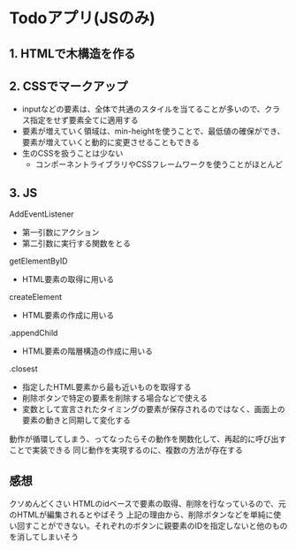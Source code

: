 # Todoアプリ(JSのみ)

## 1. HTMLで木構造を作る

## 2. CSSでマークアップ

- inputなどの要素は、全体で共通のスタイルを当てることが多いので、クラス指定をせず要素全てに適用する
- 要素が増えていく領域は、min-heightを使うことで、最低値の確保ができ、要素が増えていくと動的に変更させることもできる
- 生のCSSを扱うことは少ない
  - コンポーネントライブラリやCSSフレームワークを使うことがほとんど

## 3. JS

AddEventListener

- 第一引数にアクション
- 第二引数に実行する関数をとる

getElementByID

- HTML要素の取得に用いる

createElement

- HTML要素の作成に用いる

.appendChild

- HTML要素の階層構造の作成に用いる

.closest

- 指定したHTML要素から最も近いものを取得する
- 削除ボタンで特定の要素を削除する場合などで使える
- 変数として宣言されたタイミングの要素が保存されるのではなく、画面上の要素の動きと同期して変化する

動作が循環してしまう、ってなったらその動作を関数化して、再起的に呼び出すことで実装できる
同じ動作を実現するのに、複数の方法が存在する


## 感想
クソめんどくさい
HTMLのidベースで要素の取得、削除を行なっているので、元のHTMLが編集されるとやばそう
上記の理由から、削除ボタンなどを単純に使い回すことができない。それぞれのボタンに親要素のIDを指定しないと他のものを消してしまいそう